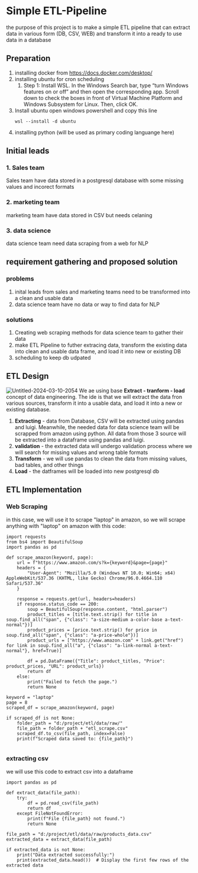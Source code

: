 #  Simple ETL-Pipeline
the purpose of this project is to make a simple ETL pipeline that can extract data in various form (DB, CSV, WEB) and transform it into a ready to use data in a database
## Preparation
1. installing docker from https://docs.docker.com/desktop/
2. installing ubuntu for cron scheduling
   1. Step 1: Install WSL.
  In the Windows Search bar, type “turn Windows features on or off” and then open the corresponding app.
  Scroll down to check the boxes in front of Virtual Machine Platform and Windows Subsystem for Linux. Then, click OK.
  2. Install ubuntu
     open windows powershell and copy this line
      ```
     wsl --install -d ubuntu
      ```
3. installing python (will be used as primary coding languange here)
## Initial leads
### 1. Sales team
Sales team have data stored in a postgresql database with some missing values and incorect formats
### 2. marketing team
marketing team have data stored in CSV but needs celaning
### 3. data science
data science team need data scraping from a web for NLP
## requirement gathering and proposed solution
### problems
1. inital leads from sales and marketing teams need to be transformed into a clean and usable data
2. data science team have no data or way to find data for NLP
### solutions
1. Creating web scraping methods for data science team to gather their data
2. make ETL Pipeline to futher extracing data, transform the existing data into clean and usable data frame, and load it into new or existing DB
3. scheduling to keep db udpated
## ETL Design
![Untitled-2024-03-10-2054](https://github.com/frhnkl/ETL-Pipeline/assets/125452431/6dc6cbfb-5ac1-4e2f-8d5b-5dc39a088251)
We ae using base **Extract - tranform - load** concept of data engineering. The ide is that we will extract the data fron various sources, transform it into a usable data, and load it into a new or existing database.
1. **Extracting** - data from Database, CSV  will be extracted using pandas and luigi. Meanwhile, the needed data for data science team will be scrapped from amazon using python. All data from those 3 source will be extracted into a dataframe using pandas and luigi.
2. **validation** - the extracted data will undergo validation process where we will search for missing values and wrong table formats
3. **Transform** - we will use pandas to clean the data from missing values, bad tables, and other things
4. **Load** - the datframes will be loaded into new postgresql db
## ETL Implementation
### Web Scraping
in this case, we will use it to scrape "laptop" in amazon, so we will scrape anything with "laptop" on amazon with this code:
```
import requests
from bs4 import BeautifulSoup
import pandas as pd

def scrape_amazon(keyword, page):
    url = f"https://www.amazon.com/s?k={keyword}&page={page}"
    headers = {
        "User-Agent": "Mozilla/5.0 (Windows NT 10.0; Win64; x64) AppleWebKit/537.36 (KHTML, like Gecko) Chrome/96.0.4664.110 Safari/537.36"
    }

    response = requests.get(url, headers=headers)
    if response.status_code == 200:
        soup = BeautifulSoup(response.content, "html.parser")
        product_titles = [title.text.strip() for title in soup.find_all("span", {"class": "a-size-medium a-color-base a-text-normal"})]
        product_prices = [price.text.strip() for price in soup.find_all("span", {"class": "a-price-whole"})]
        product_urls = ["https://www.amazon.com" + link.get("href") for link in soup.find_all("a", {"class": "a-link-normal a-text-normal"}, href=True)]

        df = pd.DataFrame({"Title": product_titles, "Price": product_prices, "URL": product_urls})
        return df
    else:
        print("Failed to fetch the page.")
        return None

keyword = "laptop"
page = 8
scraped_df = scrape_amazon(keyword, page)

if scraped_df is not None:
    folder_path = "d:/project/etl/data/raw/"
    file_path = folder_path + "etl_scrape.csv"
    scraped_df.to_csv(file_path, index=False)
    print(f"Scraped data saved to: {file_path}")


```
### extracting csv
we will use this code to extract csv into a dataframe
```
import pandas as pd

def extract_data(file_path):
    try:
        df = pd.read_csv(file_path)
        return df
    except FileNotFoundError:
        print(f"File {file_path} not found.")
        return None

file_path = "d:/project/etl/data/raw/products_data.csv"
extracted_data = extract_data(file_path)

if extracted_data is not None:
    print("Data extracted successfully:")
    print(extracted_data.head())  # Display the first few rows of the extracted data
```
